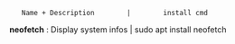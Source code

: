        Name + Description        |        install cmd      
**neofetch** : Display system infos | sudo apt install neofetch
